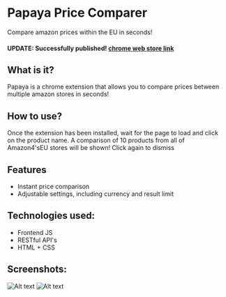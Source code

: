 # Papaya Price Comparer
Compare amazon prices within the EU in seconds!
#### UPDATE: Successfully published! [chrome web store link](https://chrome.google.com/webstore/detail/papaya-price-comparer/nlhegbnllnmmdfkacmcpdmampnbfpami)

## What is it?
Papaya is a chrome extension that allows you to compare prices between multiple amazon stores in seconds!

## How to use?
Once the extension has been installed, wait for the page to load and click on the product name.
A comparison of 10 products from all of Amazon4'sEU stores will be shown! Click again to dismiss

## Features
* Instant price comparison
* Adjustable settings, including currency and result limit

## Technologies used:
* Frontend JS
* RESTful API's
* HTML + CSS

## Screenshots:
![Alt text](https://raw.githubusercontent.com/Vagif12/papaya/master/screenshot1.png?raw=true "screenshot1")
![Alt text](https://raw.githubusercontent.com/Vagif12/papaya/master/screenshot2.png?raw=true "screenshot2")

